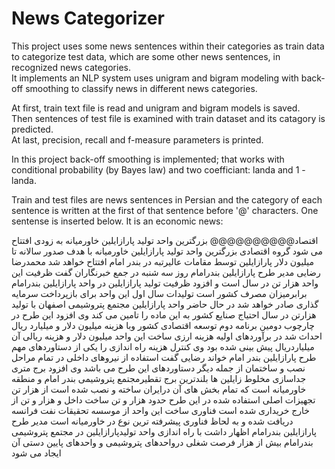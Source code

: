 # News Categorizer
This project uses some news sentences within their categories as train data to categorize test data, which are some other news sentences, in recognized news categories.<br>
It implements an NLP system uses unigram and bigram modeling with back-off smoothing to classify news in different news categories.

At first, train text file is read and unigram and bigram models is saved.<br>
Then sentences of test file is examined with train dataset and its catagory is predicted.<br>
At last, precision, recall and f-measure parameters is printed.

In this project back-off smoothing is implemented; that works with conditional probability (by Bayes law) and two coefficiant: landa and 1 - landa.

Train and test files are news sentences in Persian and the category of each sentence is written at the first of that sentence before '@' characters. One sentense is inserted below. It is an economic news:

اقتصاد@@@@@@@@@@ بزرگترین واحد تولید پارازایلین خاورمیانه به زودی افتتاح می شود گروه اقتصادی بزرگترین واحد تولید پارازایلین خاورمیانه با هدف صدور سالانه تا میلیون دلار پارازایلین توسط مقامات عالیرتبه در بندر امام افتتاح خواهد شد محمدرضا رضایی مدیر طرح پارازایلین بندرامام روز سه شنبه در جمع خبرنگاران گفت ظرفیت این واحد هزار تن در سال است و افزود ظرفیت تولید پارازایلین در واحد پارازایلین بندرامام برابرمیزان مصرف کشور است تولیدات سال اول این واحد برای بازپرداخت سرمایه گذاری صادر خواهد شد در حال حاضر واحد پارازایلین مجتمع پتروشیمی اصفهان با تولید هزارتن در سال احتیاج صنایع کشور به این ماده را تامین می کند وی افزود این طرح در چارچوب دومین برنامه دوم توسعه اقتصادی کشور وبا هزینه میلیون دلار و میلیارد ریال احداث شد در برآوردهای اولیه هزینه ارزی ساخت این واحد میلیون دلار و هزینه ریالی آن میلیاردریال پیش بینی شده بود وی کنترل هزینه راه اندازی را یکی از دستاوردهای مهم طرح پارازایلین بندر امام خواند رضایی گفت استفاده از نیروهای داخلی در تمام مراحل نصب و ساختمان از جمله دیگر دستاوردهای این طرح می باشد وی افزود برج متری جداسازی مخلوط زایلین ها بلندترین برج تقطیرمجتمع پتروشیمی بندر امام و منطقه خاورمیانه است که تمام بخش های آن درایران ساخته و نصب شده است از هزار تن تجهیزات اصلی استفاده شده در این طرح حدود هزار و تن ساخت داخل و هزار و تن از خارج خریداری شده است فناوری ساخت این واحد از موسسه تحقیقات نفت فرانسه دریافت شده و به لحاظ فناوری پیشرفته ترین نوع در خاورمیانه است مدیر طرح پارازایلین بندرامام اظهار داشت با راه اندازی واحد تولیدپارازایلین در مجتمع پتروشیمی بندرامام بیش از هزار فرصت شغلی درواحدهای پتروشیمی و واحدهای پایین دستی آن ایجاد می شود 

